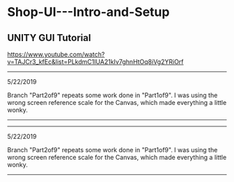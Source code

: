 # Shop-UI---Intro-and-Setup
UNITY GUI Tutorial
---
https://www.youtube.com/watch?v=TAJCr3_kfEc&list=PLkdmC1lUA21kIv7ghnHtOq8iVg2YRiOrf

---
5/22/2019

Branch "Part2of9" repeats some work done in "Part1of9".  I was using the wrong screen reference scale for the Canvas, which made everything a little wonky.

---
---
5/22/2019

Branch "Part2of9" repeats some work done in "Part1of9".  I was using the wrong screen reference scale for the Canvas, which made everything a little wonky.

---
